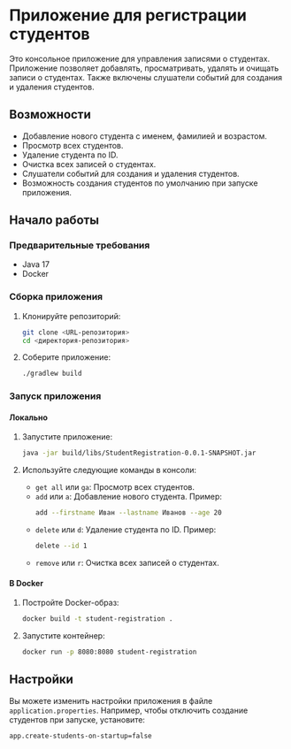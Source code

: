 # Приложение для регистрации студентов

Это консольное приложение для управления записями о студентах. Приложение позволяет добавлять, просматривать, удалять и очищать записи о студентах. Также включены слушатели событий для создания и удаления студентов.

## Возможности

- Добавление нового студента с именем, фамилией и возрастом.
- Просмотр всех студентов.
- Удаление студента по ID.
- Очистка всех записей о студентах.
- Слушатели событий для создания и удаления студентов.
- Возможность создания студентов по умолчанию при запуске приложения.

## Начало работы

### Предварительные требования

- Java 17
- Docker

### Сборка приложения

1. Клонируйте репозиторий:
    ```sh
    git clone <URL-репозитория>
    cd <директория-репозитория>
    ```

2. Соберите приложение:
    ```sh
    ./gradlew build
    ```

### Запуск приложения

#### Локально

1. Запустите приложение:
    ```sh
    java -jar build/libs/StudentRegistration-0.0.1-SNAPSHOT.jar
    ```

2. Используйте следующие команды в консоли:
    - `get all` или `ga`: Просмотр всех студентов.
    - `add` или `a`: Добавление нового студента. Пример:
        ```sh
        add --firstname Иван --lastname Иванов --age 20
        ```
    - `delete` или `d`: Удаление студента по ID. Пример:
        ```sh
        delete --id 1
        ```
    - `remove` или `r`: Очистка всех записей о студентах.

#### В Docker

1. Постройте Docker-образ:
    ```sh
    docker build -t student-registration .
    ```

2. Запустите контейнер:
    ```sh
    docker run -p 8080:8080 student-registration
    ```

## Настройки

Вы можете изменить настройки приложения в файле `application.properties`. Например, чтобы отключить создание студентов при запуске, установите:
```properties
app.create-students-on-startup=false
